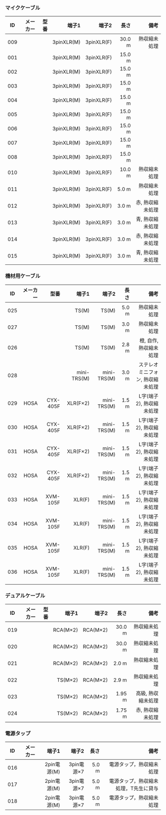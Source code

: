 
### マイクケーブル
|ID|メーカー|型番|端子1|端子2|長さ|備考|
|:---:|----:|----:|----:|----:|----:|----:|
|009|||3pinXLR(M)|3pinXLR(F)|30.0 m|熱収縮未処理|
|001|||3pinXLR(M)|3pinXLR(F)|15.0 m||
|002|||3pinXLR(M)|3pinXLR(F)|15.0 m||
|003|||3pinXLR(M)|3pinXLR(F)|15.0 m||
|004|||3pinXLR(M)|3pinXLR(F)|15.0 m||
|005|||3pinXLR(M)|3pinXLR(F)|15.0 m||
|006|||3pinXLR(M)|3pinXLR(F)|15.0 m||
|007|||3pinXLR(M)|3pinXLR(F)|15.0 m||
|008|||3pinXLR(M)|3pinXLR(F)|15.0 m||
|010|||3pinXLR(M)|3pinXLR(F)|10.0 m|熱収縮未処理|
|011|||3pinXLR(M)|3pinXLR(F)|5.0 m|熱収縮未処理|
|012|||3pinXLR(M)|3pinXLR(F)|3.0 m|赤, 熱収縮未処理|
|013|||3pinXLR(M)|3pinXLR(F)|3.0 m|青, 熱収縮未処理|
|014|||3pinXLR(M)|3pinXLR(F)|3.0 m|赤, 熱収縮未処理|
|015|||3pinXLR(M)|3pinXLR(F)|3.0 m|青, 熱収縮未処理|

### 機材用ケーブル
|ID|メーカー|型番|端子1|端子2|長さ|備考|
|:---:|----:|----:|----:|----:|----:|----:|
|025|||TS(M)|TS(M)|5.0 m|熱収縮未処理|
|027|||TS(M)|TS(M)|3.0 m|熱収縮未処理|
|026|||TS(M)|TS(M)|2.8 m|橙, 自作, 熱収縮未処理|
|028|||mini-TRS(M)|mini-TRS(M)|3.0 m|ステレオミニフォン, 熱収縮未処理|
|029|HOSA|CYX-405F|XLR(F×2)|mini-TRS(M)|1.5 m|L字(端子2), 熱収縮未処理|
|030|HOSA|CYX-405F|XLR(F×2)|mini-TRS(M)|1.5 m|L字(端子2), 熱収縮未処理|
|031|HOSA|CYX-405F|XLR(F×2)|mini-TRS(M)|1.5 m|L字(端子2), 熱収縮未処理|
|032|HOSA|CYX-405F|XLR(F×2)|mini-TRS(M)|1.5 m|L字(端子2), 熱収縮未処理|
|033|HOSA|XVM-105F|XLR(F)|mini-TRS(M)|1.5 m|L字(端子2), 熱収縮未処理|
|034|HOSA|XVM-105F|XLR(F)|mini-TRS(M)|1.5 m|L字(端子2), 熱収縮未処理|
|035|HOSA|XVM-105F|XLR(F)|mini-TRS(M)|1.5 m|L字(端子2), 熱収縮未処理|
|036|HOSA|XVM-105F|XLR(F)|mini-TRS(M)|1.5 m|L字(端子2), 熱収縮未処理|


### デュアルケーブル
|ID|メーカー|型番|端子1|端子2|長さ|備考|
|:---:|----:|----:|----:|----:|----:|----:|
|019|||RCA(M×2)|RCA(M×2)|30.0 m|熱収縮未処理|
|020|||RCA(M×2)|RCA(M×2)|30.0 m|熱収縮未処理|
|021|||RCA(M×2)|RCA(M×2)|2.0 m|熱収縮未処理|
|022|||TS(M×2)|RCA(M×2)|2.9 m|熱収縮未処理|
|023|||TS(M×2)|RCA(M×2)|1.95 m|高級, 熱収縮未処理|
|024|||TS(M×2)|RCA(M×2)|1.75 m|赤, 熱収縮未処理|

### 電源タップ
|ID|メーカー|端子1|端子2|長さ|備考|
|:---:|----:|----:|----:|----:|----:|
|016||2pin電源(M)|3pin電源×7|5.0 m|電源タップ，熱収縮未処理|
|017||2pin電源(M)|3pin電源×7|5.0 m|電源タップ，熱収縮未処理，T先生に貸与|
|018||2pin電源(M)|3pin電源×7|5.0 m|電源タップ，熱収縮未処理|


